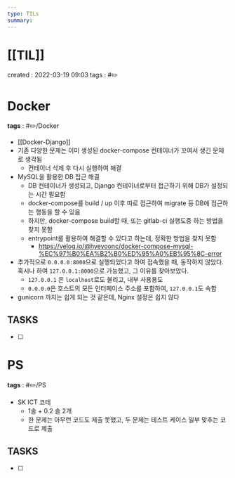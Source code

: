```yaml
---
type: TILs
summary: 
---
```


# [[TIL]]
created : 2022-03-19 09:03
tags : #✏️

# Docker
**tags** : #✏️/Docker 
- [[Docker-Django]]
- 기존 다양한 문제는 이미 생성된 docker-compose 컨테이너가 꼬여서 생긴 문제로 생각됨
	- 컨테이너 삭제 후 다시 실행하여 해결 
- MySQL을 활용한 DB 접근 해결
	- DB 컨테이너가 생성되고, Django 컨테이너로부터 접근하기 위해 DB가 설정되는 시간 필요함
	- docker-compose를 build / up 이후 따로 접근하여 migrate 등 DB에 접근하는 행동을 할 수 있음
	- 하지만, docker-compose build할 때, 또는 gitlab-ci 실행도중 하는 방법을 찾지 못함
	- entrypoint를 활용하여 해결할 수 있다고 하는데, 정확한 방법을 찾지 못함
		- https://velog.io/@hyeyoonc/docker-compose-mysql-%EC%97%B0%EA%B2%B0%ED%95%A0%EB%95%8C-error
- 추가적으로 `0.0.0.0:8000`으로 실행되었다고 하여 접속했을 때, 동작하지 않았다. 혹시나 하여 `127.0.0.1:8000`으로 가능했고, 그 이유를 찾아보았다.
	- `127.0.0.1` 은 `localhost`로도 불리고, 내부 사용용도
	- `0.0.0.0`은 호스트의 모든 인터페이스 주소를 포함하여, `127.0.0.1`도 속함
- gunicorn 까지는 쉽게 되는 것 같은데, Nginx 설정은 쉽지 않다

## TASKS
- [ ] 

# PS
**tags** : #✏️/PS
- SK ICT 코테
	- 1솔 + 0.2 솔 2개
	- 한 문제는 아무런 코드도 제출 못했고, 두 문제는 테스트 케이스 일부 맞추는 코드로 제출

## TASKS
- [ ] 

